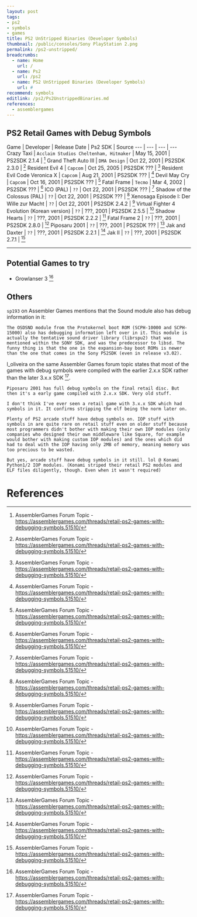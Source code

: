```yaml
---
layout: post
tags: 
- ps2
- symbols
- games
title: PS2 UnStripped Binaries (Developer Symbols)
thumbnail: /public/consoles/Sony PlayStation 2.png
permalink: /ps2-unstripped/
breadcrumbs:
  - name: Home
    url: /
  - name: Ps2
    url: /ps2
  - name: PS2 UnStripped Binaries (Developer Symbols)
    url: #
recommend: symbols
editlink: /ps2/Ps2UnstrippedBinaries.md
references:
  - assemblergames
---
```


## PS2 Retail Games with Debug Symbols

Game | Developer | Release Date | Ps2 SDK | Source
--- | --- | --- | ---
Crazy Taxi | `Acclaim Studios Cheltenham, Hitmaker` | May 15, 2001 | PS2SDK 2.1.4 | [^1]
Grand Theft Auto III | `DMA Design` | Oct 22, 2001 | PS2SDK 2.3.0 | [^1]
Resident Evil 4 | `Capcom` | Oct 25, 2005 | PS2SDK ??? | [^1]
Resident Evil Code Veronica X | `Capcom` | Aug 21, 2001 | PS2SDK ??? | [^1]
Devil May Cry | `Capcom` | Oct 16, 2001  | PS2SDK ??? | [^1]
Fatal Frame | `Tecmo` | Mar 4, 2002 | PS2SDK ??? | [^1]
ICO (PAL)  | `??` | Oct 22, 2001 | PS2SDK ??? | [^1]
Shadow of the Colossus (PAL) | `??` | Oct 22, 2001 | PS2SDK ??? | [^1]
Xenosaga Episode I: Der Wille zur Macht | `??` | Oct 22, 2001 | PS2SDK 2.4.2 | [^1]
Virtual Fighter 4 Evolution (Korean version) | `??` | ???, 2001 | PS2SDK 2.5.5 | [^1]
Shadow Hearts | `??` | ???, 2001 | PS2SDK 2.2.2 | [^1]
Fatal Frame 2 | `??` | ???, 2001 | PS2SDK 2.8.0 | [^1]
Piposaru 2001 | `??` | ???, 2001 | PS2SDK ??? | [^1]
Jak and Daxter | `??` | ???, 2001 | PS2SDK 2.2.1 | [^1]
Jak II | `??` | ???, 2001 | PS2SDK 2.7.1 | [^1]

---
## Potential Games to try
* Growlanser 3 [^1]

## Others
`sp193` on Assembler Games mentions that the Sound module also has debug information in it:
```
The OSDSND module from the Protokernel boot ROM (SCPH-10000 and SCPH-15000) also has debugging information left over in it. This module is actually the tentative sound driver library (librspu2) that was mentioned within the SONY SDK, and was the predecessor to libsd. The funny thing is that the one in the expansion-bay boot ROMs is newer than the one that comes in the Sony PS2SDK (even in release v3.02).
```

l_oliveira on the same Assembler Games forum topic states that most of the games with debug symbols were compiled with the earlier 2.x.x SDK rather than the later 3.x.x SDK [^1].
```
Piposaru 2001 has full debug symbols on the final retail disc. But then it's a early game compiled with 2.x.x SDK. Very old stuff.

I don't think I've ever seen a retail game with 3.x.x SDK which had symbols in it. It confirms stripping the elf being the norm later on. 

Plenty of PS2 arcade stuff have debug symbols on. IOP stuff with symbols in are quite rare on retail stuff even on older stuff because most programmers didn't bother with making their own IOP modules (only companies who designed their own middleware like Square, for example would bother with making custom IOP modules) and the ones which did had to deal with the IOP having only 2MB of memory, meaning memory was too precious to be wasted.

But yes, arcade stuff have debug symbols in it still. lol @ Konami Python1/2 IOP modules. (Konami striped their retail PS2 modules and ELF files diligently, though. Even when it wasn't required)
```

# References
[^1]: AssemblerGames Forum Topic - https://assemblergames.com/threads/retail-ps2-games-with-debugging-symbols.51510/
